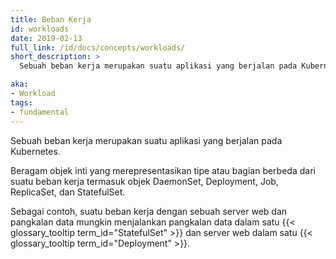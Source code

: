```yaml
---
title: Beban Kerja
id: workloads
date: 2019-02-13
full_link: /id/docs/concepts/workloads/
short_description: >
  Sebuah beban kerja merupakan suatu aplikasi yang berjalan pada Kubernetes.

aka:
- Workload
tags:
- fundamental
---
```

Sebuah beban kerja merupakan suatu aplikasi yang berjalan pada Kubernetes.

<!--more-->

Beragam objek inti yang merepresentasikan tipe atau bagian berbeda dari suatu beban kerja termasuk objek DaemonSet, Deployment, Job, ReplicaSet, dan StatefulSet.

Sebagai contoh, suatu beban kerja dengan sebuah server web dan pangkalan data mungkin menjalankan pangkalan data dalam satu {{< glossary_tooltip term_id="StatefulSet" >}} dan server web dalam satu {{< glossary_tooltip term_id="Deployment" >}}.
